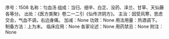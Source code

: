 序号：1508
名称：匀血汤
组成：当归、细辛、白芷、没药、泽兰、甘草、天仙藤各等分。
出处：《医方类聚》卷二一二引《仙传济阴方》。
主治：因受风寒，思虑交会，气血不调，右边身痛。
加减：None
功效：None
用法用量：热酒调下。
制备方法：上为末。
临床应用：None
各家论述：None
用药禁忌：None
附注：None
